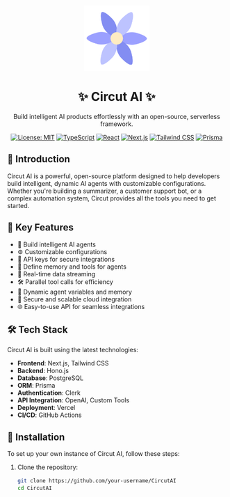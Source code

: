 <div align="center">
  <img src="./icon.png?height=150&width=150" alt="Circut AI Logo" width="150" height="150">
  <h1>✨ Circut AI ✨</h1>
  <p>Build intelligent AI products effortlessly with an open-source, serverless framework.</p>

  [![License: MIT](https://img.shields.io/badge/License-MIT-blue.svg)](https://opensource.org/licenses/MIT)
  [![TypeScript](https://img.shields.io/badge/TypeScript-4.9.5-blue)](https://www.typescriptlang.org/)
  [![React](https://img.shields.io/badge/React-18.2.0-blue)](https://reactjs.org/)
  [![Next.js](https://img.shields.io/badge/Next.js-13.4.7-blue)](https://nextjs.org/)
  [![Tailwind CSS](https://img.shields.io/badge/Tailwind%20CSS-3.3.2-blue)](https://tailwindcss.com/)
  [![Prisma](https://img.shields.io/badge/Prisma-4.15.0-blue)](https://www.prisma.io/)
</div>

## 🌟 Introduction

Circut AI is a powerful, open-source platform designed to help developers build intelligent, dynamic AI agents with customizable configurations. Whether you're building a summarizer, a customer support bot, or a complex automation system, Circut provides all the tools you need to get started.

## 🚀 Key Features

- 🧠 Build intelligent AI agents
- ⚙️ Customizable configurations
- 🔑 API keys for secure integrations
- 📝 Define memory and tools for agents
- 🔄 Real-time data streaming
- 🛠️ Parallel tool calls for efficiency
- 🔮 Dynamic agent variables and memory
- 🔐 Secure and scalable cloud integration
- 🌐 Easy-to-use API for seamless integrations

## 🛠️ Tech Stack

Circut AI is built using the latest technologies:

- **Frontend**: Next.js, Tailwind CSS
- **Backend**: Hono.js
- **Database**: PostgreSQL
- **ORM**: Prisma
- **Authentication**: Clerk
- **API Integration**: OpenAI, Custom Tools
- **Deployment**: Vercel
- **CI/CD**: GitHub Actions

## 🌈 Installation

To set up your own instance of Circut AI, follow these steps:

1. Clone the repository:
   ```bash
   git clone https://github.com/your-username/CircutAI
   cd CircutAI
